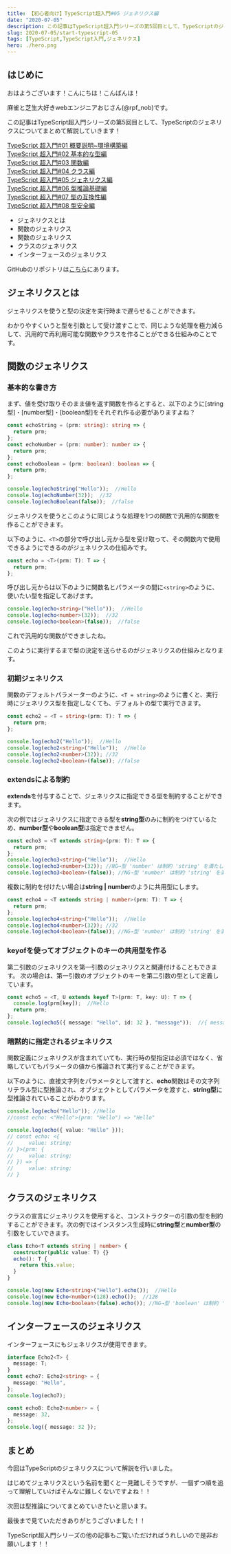 ```yaml
---
title: 【初心者向け】TypeScript超入門#05 ジェネリクス編
date: "2020-07-05"
description: この記事はTypeScript超入門シリーズの第5回目として、TypeScriptのジェネリクスについてまとめて解説していきます！
slug: 2020-07-05/start-typescript-05
tags: [TypeScript,TypeScript入門,ジェネリクス]
hero: ./hero.png
---
```


## はじめに 

おはようございます！こんにちは！こんばんは！

麻雀と芝生大好きwebエンジニアおじさん(@rpf_nob)です。

この記事はTypeScript超入門シリーズの第5回目として、TypeScriptのジェネリクスについてまとめて解説していきます！

[TypeScript 超入門#01 概要説明~環境構築編](https://rpf-noblog.com/2020-06-17/start-typescript-01)<br>
[TypeScript 超入門#02 基本的な型編](https://rpf-noblog.com/2020-06-22/start-typescript-02)<br>
[TypeScript 超入門#03 関数編](https://rpf-noblog.com/2020-06-25/start-typescript-03)<br>
[TypeScript 超入門#04 クラス編](https://rpf-noblog.com/2020-06-28/start-typescript-04)<br>
[TypeScript 超入門#05 ジェネリクス編](https://rpf-noblog.com/2020-07-05/start-typescript-05)<br>
[TypeScript 超入門#06 型推論基礎編](https://rpf-noblog.com/2020-07-15/start-typescript-06)<br>
[TypeScript 超入門#07 型の互換性編](https://rpf-noblog.com/2020-07-18/start-typescript-07)<br>
[TypeScript 超入門#08 型安全編](https://rpf-noblog.com/2020-07-26/start-typescript-08)<br>

* ジェネリクスとは
* 関数のジェネリクス
* 関数のジェネリクス
* クラスのジェネリクス
* インターフェースのジェネリクス

GitHubのリポジトリは[こちら](https://github.com/N-Iwata/start-typescript)にあります。

## ジェネリクスとは

ジェネリクスを使うと型の決定を実行時まで遅らせることができます。

わかりやすくいうと型を引数として受け渡すことで、同じような処理を極力減らして、汎用的で再利用可能な関数やクラスを作ることができる仕組みのことです。

## 関数のジェネリクス

### 基本的な書き方

まず、値を受け取りそのまま値を返す関数を作るとすると、以下のように[string型]・[number型]・[boolean型]をそれぞれ作る必要がありますよね？

```ts:title=src/05_generics-types.ts
const echoString = (prm: string): string => {
  return prm;
};
const echoNumber = (prm: number): number => {
  return prm;
};
const echoBoolean = (prm: boolean): boolean => {
  return prm;
};

console.log(echoString("Hello"));  //Hello
console.log(echoNumber(32));  //32
console.log(echoBoolean(false));  //false
```

ジェネリクスを使うとこのように同じような処理を1つの関数で汎用的な関数を作ることができます。

以下のように、`<T>`の部分で呼び出し元から型を受け取って、その関数内で使用できるようにできるのがジェネリクスの仕組みです。

```ts:title=src/05_generics-types.ts
const echo = <T>(prm: T): T => {
  return prm;
};
```

呼び出し元からは以下のように関数名とパラメータの間に`<string>`のように、使いたい型を指定してあげます。

```ts:title=src/05_generics-types.ts
console.log(echo<string>("Hello"));  //Hello
console.log(echo<number>(32));  //32
console.log(echo<boolean>(false));  //false
```

これで汎用的な関数ができましたね。

このように実行するまで型の決定を送らせるのがジェネリクスの仕組みとなります。

### 初期ジェネリクス

関数のデフォルトパラメーターのように、`<T = string>`のように書くと、実行時にジェネリクス型を指定しなくても、デフォルトの型で実行できます。

```ts:title=src/05_generics-types.ts
const echo2 = <T = string>(prm: T): T => {
  return prm;
};

console.log(echo2("Hello"));  //Hello
console.log(echo2<string>("Hello"));  //Hello
console.log(echo2<number>(32)); //32
console.log(echo2<boolean>(false)); //false
```

### extendsによる制約

**extends**を付与することで、ジェネリクスに指定できる型を制約することができます。

次の例ではジェネリクスに指定できる型を**string型**のみに制約をつけているため、**number型**や**boolean型**は指定できません。

```ts:title=src/05_generics-types.ts
const echo3 = <T extends string>(prm: T): T => {
  return prm;
};
console.log(echo3<string>("Hello"));  //Hello
console.log(echo3<number>(32)); //NG→型 'number' は制約 'string' を満たしていません。
console.log(echo3<boolean>(false)); //NG→型 'number' は制約 'string' を満たしていません。
```

複数に制約を付けたい場合は**string | number**のように共用型にします。

```ts:title=src/05_generics-types.ts
const echo4 = <T extends string | number>(prm: T): T => {
  return prm;
};
console.log(echo4<string>("Hello"));  //Hello
console.log(echo4<number>(32)); //32
console.log(echo4<boolean>(false)); //NG→型 'number' は制約 'string' を満たしていません。
```

### keyofを使ってオブジェクトのキーの共用型を作る

第二引数のジェネリクスを第一引数のジェネリクスと関連付けることもできます。
次の場合は、第一引数のオブジェクトのキーを第二引数の型として定義しています。

```ts:title=src/05_generics-types.ts
const echo5 = <T, U extends keyof T>(prm: T, key: U): T => {
  console.log(prm[key]);  //Hello
  return prm;
};
console.log(echo5({ message: "Hello", id: 32 }, "message"));  //{ message: 'Hello', id: 32 }
```

### 暗黙的に指定されるジェネリクス

関数定義にジェネリクスが含まれていても、実行時の型指定は必須ではなく、省略していてもパラメータの値から推論されて実行することができます。

以下のように、直接文字列をパラメータとして渡すと、**echo**関数はその文字列リテラル型に型推論され、オブジェクトとしてパラメータを渡すと、**string型**に型推論されていることがわかります。

```ts:title=src/05_generics-types.ts
console.log(echo("Hello")); //Hello
//const echo: <"Hello">(prm: "Hello") => "Hello"

console.log(echo({ value: "Hello" }));
// const echo: <{
//     value: string;
// }>(prm: {
//     value: string;
// }) => {
//     value: string;
// }
```

## クラスのジェネリクス

クラスの宣言にジェネリクスを使用すると、コンストラクターの引数の型を制約することができます。次の例ではインスタンス生成時に**string型**と**number型**の引数をしていできます。

```ts:title=src/05_generics-types.ts
class Echo<T extends string | number> {
  constructor(public value: T) {}
  echo(): T {
    return this.value;
  }
}

console.log(new Echo<string>("Hello").echo());  //Hello
console.log(new Echo<number>(128).echo());  //128
console.log(new Echo<boolean>(false).echo()); //NG→型 'boolean' は制約 'string | number' を満たしていません。
```

## インターフェースのジェネリクス

インターフェースにもジェネリクスが使用できます。

```ts:title=src/05_generics-types.ts
interface Echo2<T> {
  message: T;
}
const echo7: Echo2<string> = {
  message: "Hello",
};
console.log(echo7);

const echo8: Echo2<number> = {
  message: 32,
};
console.log({ message: 32 });
```

## まとめ

今回はTypeScriptのジェネリクスについて解説を行いました。<br>

はじめてジェネリクスという名前を聞くと一見難しそうですが、一個ずつ順を追って理解していけばそんなに難しくないですよね！！

次回は型推論についてまとめていきたいと思います。

最後まで見ていただきありがとうございました！！

TypeScript超入門シリーズの他の記事もご覧いただければうれしいので是非お願いします！！

<div class="iframely-embed"><div class="iframely-responsive" style="height: 140px; padding-bottom: 0;"><a href="https://rpf-noblog.com/2020-06-17/start-typescript-01/" data-iframely-url="//cdn.iframe.ly/tmxszMy?iframe=card-small"></a></div></div>

<div class="iframely-embed"><div class="iframely-responsive" style="height: 140px; padding-bottom: 0;"><a href="https://rpf-noblog.com/2020-06-22/start-typescript-02/" data-iframely-url="//cdn.iframe.ly/GsezT0D?iframe=card-small"></a></div></div>

<div class="iframely-embed"><div class="iframely-responsive" style="height: 140px; padding-bottom: 0;"><a href="https://rpf-noblog.com/2020-06-25/start-typescript-03/" data-iframely-url="//cdn.iframe.ly/dOMYRKX?iframe=card-small"></a></div></div>

<div class="iframely-embed"><div class="iframely-responsive" style="height: 140px; padding-bottom: 0;"><a href="https://rpf-noblog.com/2020-06-28/start-typescript-04/" data-iframely-url="//cdn.iframe.ly/lpldZS4?iframe=card-small"></a></div></div>

<div class="iframely-embed"><div class="iframely-responsive" style="height: 140px; padding-bottom: 0;"><a href="https://rpf-noblog.com/2020-07-05/start-typescript-05/" data-iframely-url="//cdn.iframe.ly/LXlpIFZ?iframe=card-small"></a></div></div>

<div class="iframely-embed"><div class="iframely-responsive" style="height: 140px; padding-bottom: 0;"><a href="https://rpf-noblog.com/2020-07-15/start-typescript-06/" data-iframely-url="//cdn.iframe.ly/pnXu3dX?iframe=card-small"></a></div></div>

<div class="iframely-embed"><div class="iframely-responsive" style="height: 140px; padding-bottom: 0;"><a href="https://rpf-noblog.com/2020-07-18/start-typescript-07/" data-iframely-url="//cdn.iframe.ly/zWpJ6LT?iframe=card-small"></a></div></div>